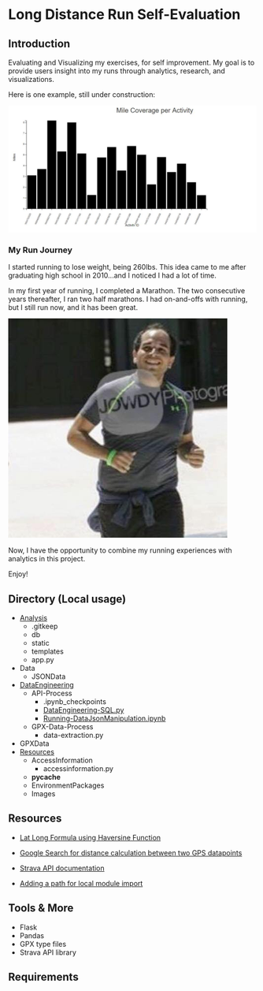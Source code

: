 # Long Distance Run Self-Evaluation

## Introduction

Evaluating and Visualizing my exercises, for self improvement. My goal is to provide users insight into my runs through analytics, research, and visualizations. 

Here is one example, still under construction:

![2017 SF Giants 5k Run](Resources/Images/FirstDraft-viz.jpg)

### My Run Journey

I started running to lose weight, being 260lbs. This idea came to me after graduating high school in 2010...and I noticed I had a lot of time.

In my first year of running, I completed a Marathon. The two consecutive years thereafter, I ran two half marathons. I had on-and-offs with running, but I still run now, and  it has been great. 

![2017 SF Giants 5k Run](Resources/Images/SFGiants5k.jpg)

Now, I have the opportunity to combine my running experiences with analytics in this project.

Enjoy!


## Directory (Local usage)

* [Analysis](Analysis)
    * .gitkeep
    * db
    * static
    * templates
    * app.py
* Data
    * JSONData
* [DataEngineering](DataEngineering)
    * API-Process
        * .ipynb_checkpoints
        * [DataEngineering-SQL.py](DataEngineering/API-Process/DataEngineering-SQL.py)
        * [Running-DataJsonManipulation.ipynb](DataEngineering/API-Process/Running-DataJsonManipulation.ipynb)
    * GPX-Data-Process
        * data-extraction.py
* GPXData
* [Resources](Resources)
    * AccessInformation
        * accessinformation.py
    * __pycache__
    * EnvironmentPackages
    * Images


## Resources

* [Lat Long Formula using Haversine Function](https://www.movable-type.co.uk/scripts/latlong.html)
* [Google Search for distance calculation between two GPS datapoints](https://www.google.com/search?ei=-SgeW5_JCpHK8AOOyKHICw&q=distance+between+two+longitude+and+latitude+points+in+miles&oq=distance+between+two+longitude+and+latitude+points+in+miles&gs_l=psy-ab.3..0i22i30k1l2.1352.2675.0.2771.9.9.0.0.0.0.125.652.6j1.7.0....0...1.1.64.psy-ab..2.7.650...0.0.jzsu6FyOlW4)

* [Strava API documentation](https://pythonhosted.org/stravalib/api.html#module-stravalib.model)

* [Adding a path for local module import](https://askubuntu.com/questions/470982/how-to-add-a-python-module-to-syspath/471168)

## Tools & More

* Flask
* Pandas
* GPX type files
* Strava API library 
## Requirements